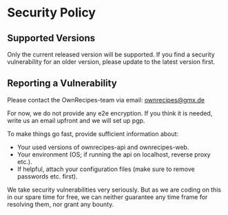 # Security Policy

## Supported Versions

Only the current released version will be supported.
If you find a security vulnerability for an older version, please update to
the latest version first.

## Reporting a Vulnerability

Please contact the OwnRecipes-team via email: ownrecipes@gmx.de

For now, we do not provide any e2e encryption. If you think it is needed,
write us an email upfront and we will set up pgp.

To make things go fast, provide sufficient information about:

* Your used versions of ownrecipes-api and ownrecipes-web.
* Your environment (OS; if running the api on localhost, reverse proxy etc.).
* If helpful, attach your configuration files (make sure to remove passwords etc. first).

We take security vulnerabilities very seriously. But as we are coding on this in
our spare time for free, we can neither guarantee any time frame for resolving them,
nor grant any bounty.
